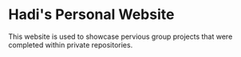 # Hadi's Personal Website
This website is used to showcase pervious group projects that were completed within private repositories.
